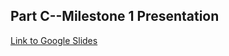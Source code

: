 ## Part C--Milestone 1 Presentation

[Link to Google Slides](https://docs.google.com/presentation/d/1B9kQungR-dHgeSZc6dLMYqYqntBgBb_yy2HPyqOL5yo/edit?slide=id.g39c529422f6_2_30#slide=id.g39c529422f6_2_30)
